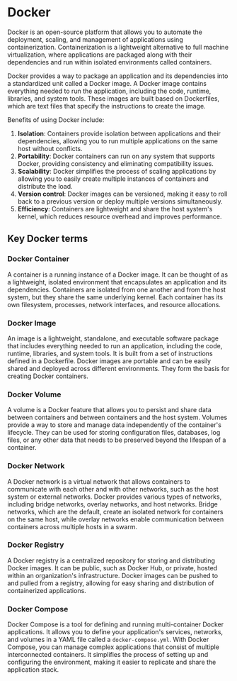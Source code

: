 # Docker

Docker is an open-source platform that allows you to automate the deployment, scaling, and management of applications using containerization. Containerization is a lightweight alternative to full machine virtualization, where applications are packaged along with their dependencies and run within isolated environments called containers.

Docker provides a way to package an application and its dependencies into a standardized unit called a Docker image. A Docker image contains everything needed to run the application, including the code, runtime, libraries, and system tools. These images are built based on Dockerfiles, which are text files that specify the instructions to create the image.

Benefits of using Docker include:

1. **Isolation**: Containers provide isolation between applications and their dependencies, allowing you to run multiple applications on the same host without conflicts.
2. **Portability**: Docker containers can run on any system that supports Docker, providing consistency and eliminating compatibility issues.
3. **Scalability**: Docker simplifies the process of scaling applications by allowing you to easily create multiple instances of containers and distribute the load.
4. **Version control**: Docker images can be versioned, making it easy to roll back to a previous version or deploy multiple versions simultaneously.
5. **Efficiency**: Containers are lightweight and share the host system's kernel, which reduces resource overhead and improves performance.

## Key Docker terms

### Docker Container

A container is a running instance of a Docker image. It can be thought of as a lightweight, isolated environment that encapsulates an application and its dependencies. Containers are isolated from one another and from the host system, but they share the same underlying kernel. Each container has its own filesystem, processes, network interfaces, and resource allocations.

### Docker Image

An image is a lightweight, standalone, and executable software package that includes everything needed to run an application, including the code, runtime, libraries, and system tools. It is built from a set of instructions defined in a Dockerfile. Docker images are portable and can be easily shared and deployed across different environments. They form the basis for creating Docker containers.

### Docker Volume

A volume is a Docker feature that allows you to persist and share data between containers and between containers and the host system. Volumes provide a way to store and manage data independently of the container's lifecycle. They can be used for storing configuration files, databases, log files, or any other data that needs to be preserved beyond the lifespan of a container.

### Docker Network

A Docker network is a virtual network that allows containers to communicate with each other and with other networks, such as the host system or external networks. Docker provides various types of networks, including bridge networks, overlay networks, and host networks. Bridge networks, which are the default, create an isolated network for containers on the same host, while overlay networks enable communication between containers across multiple hosts in a swarm.

### Docker Registry

A Docker registry is a centralized repository for storing and distributing Docker images. It can be public, such as Docker Hub, or private, hosted within an organization's infrastructure. Docker images can be pushed to and pulled from a registry, allowing for easy sharing and distribution of containerized applications.

### Docker Compose

Docker Compose is a tool for defining and running multi-container Docker applications. It allows you to define your application's services, networks, and volumes in a YAML file called a `docker-compose.yml`. With Docker Compose, you can manage complex applications that consist of multiple interconnected containers. It simplifies the process of setting up and configuring the environment, making it easier to replicate and share the application stack.

